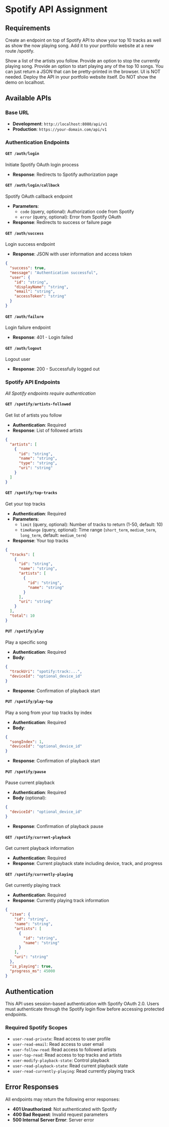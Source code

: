 # Spotify API Assignment

## Requirements
Create an endpoint on top of Spotify API to show your top 10 tracks as well as show the now playing song. Add it to your portfolio website at a new route /spotify.

Show a list of the artists you follow.
Provide an option to stop the currently playing song.
Provide an option to start playing any of the top 10 songs.
You can just return a JSON that can be pretty-printed in the browser. UI is NOT needed.
Deploy the API in your portfolio website itself. Do NOT show the demo on localhost.

## Available APIs

### Base URL
- **Development**: `http://localhost:8080/api/v1`
- **Production**: `https://your-domain.com/api/v1`

### Authentication Endpoints

#### `GET /auth/login`
Initiate Spotify OAuth login process
- **Response**: Redirects to Spotify authorization page

#### `GET /auth/login/callback`
Spotify OAuth callback endpoint
- **Parameters**:
  - `code` (query, optional): Authorization code from Spotify
  - `error` (query, optional): Error from Spotify OAuth
- **Response**: Redirects to success or failure page

#### `GET /auth/success`
Login success endpoint
- **Response**: JSON with user information and access token
```json
{
  "success": true,
  "message": "Authentication successful",
  "user": {
    "id": "string",
    "displayName": "string",
    "email": "string",
    "accessToken": "string"
  }
}
```

#### `GET /auth/failure`
Login failure endpoint
- **Response**: 401 - Login failed

#### `GET /auth/logout`
Logout user
- **Response**: 200 - Successfully logged out

### Spotify API Endpoints
*All Spotify endpoints require authentication*

#### `GET /spotify/artists-followed`
Get list of artists you follow
- **Authentication**: Required
- **Response**: List of followed artists
```json
{
  "artists": [
    {
      "id": "string",
      "name": "string",
      "type": "string",
      "uri": "string"
    }
  ]
}
```

#### `GET /spotify/top-tracks`
Get your top tracks
- **Authentication**: Required
- **Parameters**:
  - `limit` (query, optional): Number of tracks to return (1-50, default: 10)
  - `timeRange` (query, optional): Time range (`short_term`, `medium_term`, `long_term`, default: `medium_term`)
- **Response**: Your top tracks
```json
{
  "tracks": [
    {
      "id": "string",
      "name": "string",
      "artists": [
        {
          "id": "string",
          "name": "string"
        }
      ],
      "uri": "string"
    }
  ],
  "total": 10
}
```

#### `PUT /spotify/play`
Play a specific song
- **Authentication**: Required
- **Body**:
```json
{
  "trackUri": "spotify:track:...",
  "deviceId": "optional_device_id"
}
```
- **Response**: Confirmation of playback start

#### `PUT /spotify/play-top`
Play a song from your top tracks by index
- **Authentication**: Required
- **Body**:
```json
{
  "songIndex": 1,
  "deviceId": "optional_device_id"
}
```
- **Response**: Confirmation of playback start

#### `PUT /spotify/pause`
Pause current playback
- **Authentication**: Required
- **Body** (optional):
```json
{
  "deviceId": "optional_device_id"
}
```
- **Response**: Confirmation of playback pause

#### `GET /spotify/current-playback`
Get current playback information
- **Authentication**: Required
- **Response**: Current playback state including device, track, and progress

#### `GET /spotify/currently-playing`
Get currently playing track
- **Authentication**: Required
- **Response**: Currently playing track information
```json
{
  "item": {
    "id": "string",
    "name": "string",
    "artists": [
      {
        "id": "string",
        "name": "string"
      }
    ],
    "uri": "string"
  },
  "is_playing": true,
  "progress_ms": 45000
}
```

## Authentication
This API uses session-based authentication with Spotify OAuth 2.0. Users must authenticate through the Spotify login flow before accessing protected endpoints.

### Required Spotify Scopes
- `user-read-private`: Read access to user profile
- `user-read-email`: Read access to user email  
- `user-follow-read`: Read access to followed artists
- `user-top-read`: Read access to top tracks and artists
- `user-modify-playback-state`: Control playback
- `user-read-playback-state`: Read current playback state
- `user-read-currently-playing`: Read currently playing track

## Error Responses
All endpoints may return the following error responses:
- **401 Unauthorized**: Not authenticated with Spotify
- **400 Bad Request**: Invalid request parameters
- **500 Internal Server Error**: Server error